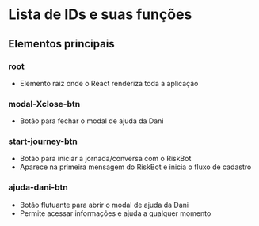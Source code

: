 # Lista de IDs e suas funções

## Elementos principais

### root
- Elemento raiz onde o React renderiza toda a aplicação

### modal-Xclose-btn
- Botão para fechar o modal de ajuda da Dani

### start-journey-btn
- Botão para iniciar a jornada/conversa com o RiskBot
- Aparece na primeira mensagem do RiskBot e inicia o fluxo de cadastro

### ajuda-dani-btn
- Botão flutuante para abrir o modal de ajuda da Dani
- Permite acessar informações e ajuda a qualquer momento 